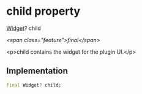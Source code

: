 


# child property







[Widget](https:api.flutter.dev/flutter/widgets/Widget-class.html)? child
  
_\<span class="feature"\>final\</span\>_



\<p\>child contains the widget for the plugin UI.\</p\>



## Implementation

```dart
final Widget? child;
```







